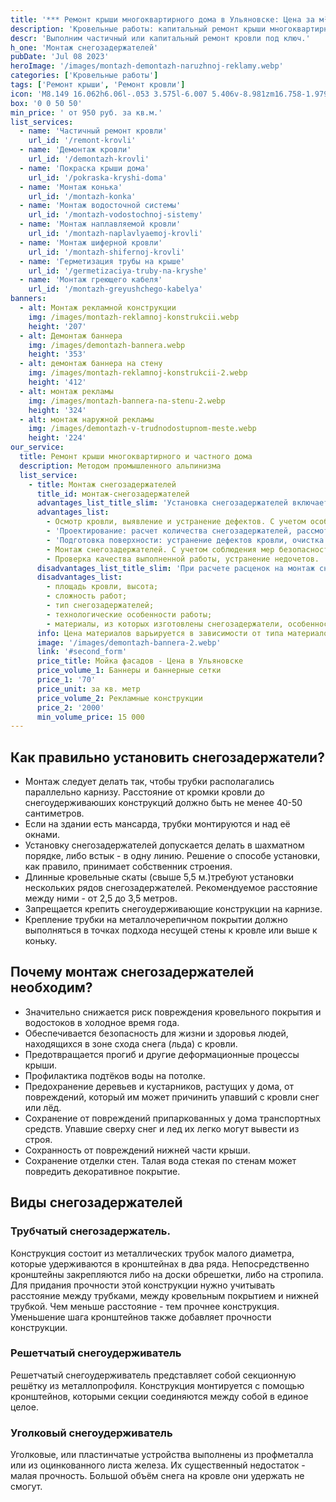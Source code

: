 ```yaml
---
title: '*** Ремонт крыши многоквартирного дома в Ульяновске: Цена за м²'
description: 'Кровельные работы: капитальный ремонт крыши многоквартирного дома в Ульяновске методом промышленного альпинизма. Цена от 950 руб. за кв.м. Звоните!'
descr: 'Выполним частичный или капитальный ремонт кровли под ключ.'
h_one: 'Монтаж снегозадержателей'
pubDate: 'Jul 08 2023'
heroImage: '/images/montazh-demontazh-naruzhnoj-reklamy.webp'
categories: ['Кровельные работы']
tags: ['Ремонт крыши', 'Ремонт кровли']
icon: 'M8.149 16.062h6.06l-.053 3.575l-6.007 5.406v-8.981zm16.758-1.979L1 35.169L3.52 38l21.485-18.954L46.486 38L49 35.169L25.097 14.083L25 14l-.093.083z'
box: '0 0 50 50'
min_price: ' от 950 руб. за кв.м.'
list_services:
  - name: 'Частичный ремонт кровли'
    url_id: '/remont-krovli'
  - name: 'Демонтаж кровли'
    url_id: '/demontazh-krovli'
  - name: 'Покраска крыши дома'
    url_id: '/pokraska-kryshi-doma'
  - name: 'Монтаж конька'
    url_id: '/montazh-konka'
  - name: 'Монтаж водосточной системы'
    url_id: '/montazh-vodostochnoj-sistemy'
  - name: 'Монтаж наплавляемой кровли'
    url_id: '/montazh-naplavlyaemoj-krovli'
  - name: 'Монтаж шиферной кровли'
    url_id: '/montazh-shifernoj-krovli'
  - name: 'Герметизация трубы на крыше'
    url_id: '/germetizaciya-truby-na-kryshe'
  - name: 'Монтаж греющего кабеля'
    url_id: '/montazh-greyushchego-kabelya'
banners:
  - alt: Монтаж рекламной конструкции
    img: /images/montazh-reklamnoj-konstrukcii.webp
    height: '207'
  - alt: Демонтаж баннера
    img: /images/demontazh-bannera.webp
    height: '353'
  - alt: демонтаж баннера на стену
    img: /images/montazh-reklamnoj-konstrukcii-2.webp
    height: '412'
  - alt: монтаж рекламы
    img: /images/montazh-bannera-na-stenu-2.webp
    height: '324'
  - alt: монтаж наружной рекламы
    img: /images/demontazh-v-trudnodostupnom-meste.webp
    height: '224'
our_service:
  title: Ремонт крыши многоквартирного и частного дома
  description: Методом промышленного альпинизма
  list_service:
    - title: Монтаж снегозадержателей
      title_id: монтаж-снегозадержателей
      advantages_list_title_slim: 'Установка снегозадержателей включает в себя несколько рабочих этапов, каждый из которых важен:'
      advantages_list:
        - Осмотр кровли, выявление и устранение дефектов. С учетом особенностей крыши выбор типа снегозадержателей.
        - 'Проектирование: расчет количества снегозадержателей, рассмотрение вариантов их расположения на кровле, способа крепления'
        - 'Подготовка поверхности: устранение дефектов кровли, очистка от наледи и снега.'
        - Монтаж снегозадержателей. С учетом соблюдения мер безопасности монтаж производится с применением специальных инструментов и оборудования. Работы должны выполняться специально подготовленными людьми.
        - Проверка качества выполненной работы, устранение недочетов.
      disadvantages_list_title_slim: 'При расчете расценок на монтаж снегозадержателей учитываются такие факторы, как:'
      disadvantages_list:
        - площадь кровли, высота;
        - сложность работ;
        - тип снегозадержателей;
        - технологические особенности работы;
        - материалы, из которых изготовлены снегозадержатели, особенности их крепежа.
      info: Цена материалов варьируется в зависимости от типа материалов и завода-изготовителя.
      image: '/images/demontazh-bannera-2.webp'
      link: '#second_form'
      price_title: Мойка фасадов - Цена в Ульяновске
      price_volume_1: Баннеры и баннерные сетки
      price_1: '70'
      price_unit: за кв. метр
      price_volume_2: Рекламные конструкции
      price_2: '2000'
      min_volume_price: 15 000
---
```


## Как правильно установить снегозадержатели?

- Монтаж следует делать так, чтобы трубки располагались параллельно карнизу. Расстояние от кромки кровли до снегоудерживаюших конструкций должно быть не менее 40-50 сантиметров.
- Если на здании есть мансарда, трубки монтируются и над её окнами.
- Установку снегозадержателей допускается делать в шахматном порядке, либо встык - в одну линию. Решение о способе установки, как правило, принимает собственник строения.
- Длинные кровельные скаты (свыше 5,5 м.)требуют установки нескольких рядов снегозадержателей. Рекомендуемое расстояние между ними - от 2,5 до 3,5 метров.
- Запрещается крепить снегоудерживающие конструкции на карнизе.
- Крепление трубки на металлочерепичном покрытии должно выполняться в точках подхода несущей стены к кровле или выше к коньку.

## Почему монтаж снегозадержателей необходим?

- Значительно снижается риск повреждения кровельного покрытия и водостоков в холодное время года.
- Обеспечивается безопасность для жизни и здоровья людей, находящихся в зоне схода снега (льда) с кровли.
- Предотвращается прогиб и другие деформационные процессы крыши.
- Профилактика подтёков воды на потолке.
- Предохранение деревьев и кустарников, растущих у дома, от повреждений, который им может причинить упавший с кровли снег или лёд.
- Сохранение от повреждений припаркованных у дома транспортных средств. Упавшие сверху снег и лед их легко могут вывести из строя.
- Сохранность от повреждений нижней части крыши.
- Сохранение отделки стен. Талая вода стекая по стенам может повредить декоративное покрытие.

## Виды снегозадержателей

### Трубчатый снегозадержатель.

Конструкция состоит из металлических трубок малого диаметра, которые удерживаются в кронштейнах в два ряда. Непосредственно кронштейны закрепляются либо на доски обрешетки, либо на стропила. Для придания прочности этой конструкции нужно учитывать расстояние между трубками, между кровельным покрытием и нижней трубкой. Чем меньше расстояние - тем прочнее конструкция. Уменьшение шага кронштейнов также добавляет прочности конструкции.

### Решетчатый снегоудерживатель

Решетчатый снегоудерживатель представляет собой секционную решётку из металлопрофиля. Конструкция монтируется с помощью кронштейнов, которыми секции соединяются между собой в единое целое.

### Уголковый снегоудерживатель

Уголковые, или пластинчатые устройства выполнены из профметалла или из оцинкованного листа железа. Их существенный недостаток - малая прочность. Большой объём снега на кровле они удержать не смогут.
